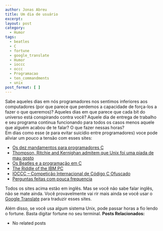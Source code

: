 ```yaml
---
author: Jonas Abreu
title: Um dia de usuário
excerpt:
layout: post
category:
  - Humor
tags:
  - beatles
  - C
  - fortune
  - google_translate
  - Humor
  - ioccc
  - occc
  - Programacao
  - ten_commandments
  - unix
post_format: [ ]
---
```

Sabe aqueles dias em nós programadores nos sentimos inferiores aos computadores (por que parece que perdemos a capacidade de força-los a fazer o que queremos)? Aqueles dias em que parece que cada bit do universo está conspirando contra você? Aquele dia de entrega de trabalho e seu programa continua funcionando para todos os casos menos aquele que alguém acabou de te falar? O que fazer nessas horas?  
Em dias como esse (e para evitar suicídio entre programadores) voce pode aliviar um pouco a tensão com esses sites:

*   [Os dez mandamentos para programadores C][1]
*   [Thompson, Ritchie and Kernighan admitem que Unix foi uma piada de mau gosto][2]
*   [Os Beatles e a programação em C][3]
*   [The Riddle of the IBM PC][4]
*   [IOCCC – Competição Internacional de Código C Ofuscado][5]
*   [Perguntas feitas com pouca frequencia][6]

Todos os sites acima estão em inglês. Mas se você não sabe falar inglês, não se mate ainda. Você provavelmente vai rir mais ainda se você usar o [Google Translate][7] para traduzir esses sites.

Além disso, se você usa algum sistema Unix, pode passar horas a fio lendo o fortune. Basta digitar fortune no seu terminal. 
**Posts Relacionados:** 
*   No related posts












 [1]: http://www.lysator.liu.se/c/ten-commandments.html
 [2]: http://www.stokely.com/lighter.side/unix.prank.html
 [3]: http://www.indigo.org/humor/beatles.html
 [4]: http://www.kanadepro.com/programmingfiction/
 [5]: http://www.ioccc.org/
 [6]: http://www.plethora.net/%7Eseebs/faqs/c-iaq.html
 [7]: http://www.google.com/translate_t





